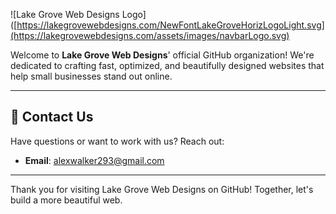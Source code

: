 ![Lake Grove Web Designs Logo]([https://lakegrovewebdesigns.com/NewFontLakeGroveHorizLogoLight.svg](https://lakegrovewebdesigns.com/assets/images/navbarLogo.svg)

Welcome to **Lake Grove Web Designs**' official GitHub organization! We're dedicated to crafting fast, optimized, and beautifully designed websites that help small businesses stand out online.

---

## 📧 **Contact Us**

Have questions or want to work with us? Reach out:
- **Email**: alexwalker293@gmail.com

---

Thank you for visiting Lake Grove Web Designs on GitHub! Together, let's build a more beautiful web.
